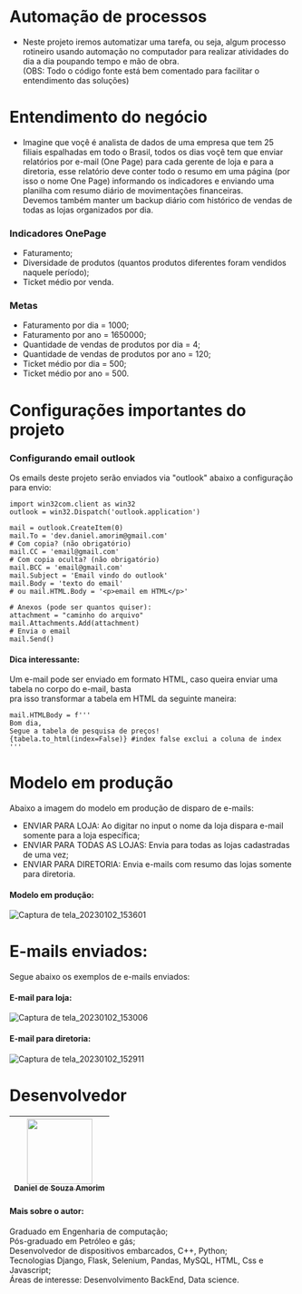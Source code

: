 # Automação de processos

- Neste projeto iremos automatizar uma tarefa, ou seja, algum processo rotineiro usando automação no computador para realizar atividades do dia a dia poupando tempo e mão de obra.<br>
(OBS: Todo o código fonte está bem comentado para facilitar o entendimento das soluções)

# Entendimento do negócio

- Imagine que voçê é analista de dados de uma empresa que tem 25 filiais espalhadas em todo o Brasil, todos os dias voçê tem que enviar relatórios por e-mail (One Page) para cada gerente de loja e para a diretoria, esse relatório deve conter todo o resumo em uma página (por isso o nome One Page) informando os indicadores e enviando uma planilha com resumo diário de movimentações financeiras.<br>
Devemos também manter um backup diário com histórico de vendas de todas as lojas organizados por dia.

### Indicadores OnePage

- Faturamento;
- Diversidade de produtos (quantos produtos diferentes foram vendidos naquele período);
- Ticket médio por venda.
 
### Metas

- Faturamento por dia = 1000;
- Faturamento por ano = 1650000;
- Quantidade de vendas de produtos por dia = 4;
- Quantidade de vendas de produtos por ano = 120;
- Ticket médio por dia = 500;
- Ticket médio por ano = 500.


# Configurações importantes do projeto

### Configurando email outlook
Os emails deste projeto serão enviados via "outlook" abaixo a configuração para envio:

    import win32com.client as win32
    outlook = win32.Dispatch('outlook.application')

    mail = outlook.CreateItem(0)
    mail.To = 'dev.daniel.amorim@gmail.com'
    # Com copia? (não obrigatório)
    mail.CC = 'email@gmail.com'
    # Com copia oculta? (não obrigatório)
    mail.BCC = 'email@gmail.com'
    mail.Subject = 'Email vindo do outlook'
    mail.Body = 'texto do email'
    # ou mail.HTML.Body = '<p>email em HTML</p>'

    # Anexos (pode ser quantos quiser):
    attachment = "caminho do arquivo"
    mail.Attachments.Add(attachment)
    # Envia o email
    mail.Send()
    
#### Dica interessante:
Um e-mail pode ser enviado em formato HTML, caso queira enviar uma tabela no corpo do e-mail, basta<br>
pra isso transformar a tabela em HTML da seguinte maneira:

    mail.HTMLBody = f'''
    Bom dia,
    Segue a tabela de pesquisa de preços!
    {tabela.to_html(index=False)} #index false exclui a coluna de index
    '''

    
# Modelo em produção
Abaixo a imagem do modelo em produção de disparo de e-mails:<br>
- ENVIAR PARA LOJA: Ao digitar no input o nome da loja dispara e-mail somente para a loja específica;
- ENVIAR PARA TODAS AS LOJAS: Envia para todas as lojas cadastradas de uma vez;
- ENVIAR PARA DIRETORIA: Envia e-mails com resumo das lojas somente para diretoria.

#### Modelo em produção:
![Captura de tela_20230102_153601](https://user-images.githubusercontent.com/115194365/210268658-5b085dd6-61bc-4b22-aefd-8976c9f1fde8.png)


# E-mails enviados:
Segue abaixo os exemplos de e-mails enviados:<br>

#### E-mail para loja:
![Captura de tela_20230102_153006](https://user-images.githubusercontent.com/115194365/210268112-0c516ca7-4382-4580-959b-ea759320ee8e.png)

#### E-mail para diretoria:
![Captura de tela_20230102_152911](https://user-images.githubusercontent.com/115194365/210268164-b0583acc-01c6-4948-98bc-fda5e1333dda.png)

# Desenvolvedor

| [<img src="https://user-images.githubusercontent.com/115194365/202005566-f6278b6c-4f75-416f-b01c-e79b8d04f02e.jpg" width=115><br><sub>Daniel de Souza Amorim</sub>](https://github.com/DaniellsamorimGit) |
| :---: | 

#### Mais sobre o autor: <br>
Graduado em Engenharia de computação;<br>
Pós-graduado em Petróleo e gás;<br>
Desenvolvedor de dispositivos embarcados, C++, Python;<br>
Tecnologias Django, Flask, Selenium, Pandas, MySQL, HTML, Css e Javascript;<br>
Áreas de interesse: Desenvolvimento BackEnd, Data science.<br>


